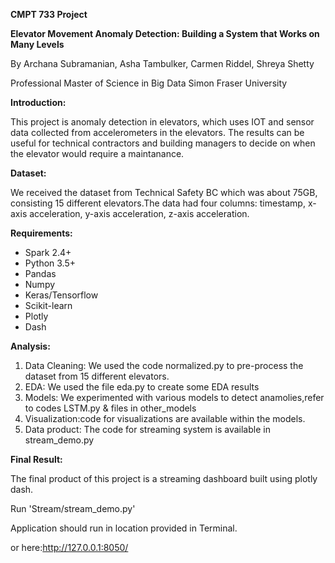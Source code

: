 **CMPT 733 Project**

**Elevator Movement Anomaly Detection: Building a System that Works on Many Levels**

By Archana Subramanian, Asha Tambulker, Carmen Riddel, Shreya Shetty

Professional Master of Science in Big Data
Simon Fraser University

**Introduction:**

This project is  anomaly detection in elevators, which uses IOT and sensor data collected from accelerometers in the elevators. 
The results can be useful for technical contractors and building managers to decide on when the elevator would require a maintanance.

**Dataset:**

We received the dataset from Technical Safety BC which was about 75GB, consisting 15 different elevators.The data had four columns: timestamp, x-axis acceleration, y-axis acceleration, z-axis acceleration.

**Requirements:**

*  Spark 2.4+
*  Python 3.5+
*  Pandas
*  Numpy
*  Keras/Tensorflow
*  Scikit-learn
*  Plotly
*  Dash

**Analysis:**

1. Data Cleaning: We used the code normalized.py to pre-process the dataset from 15 different elevators.
2. EDA: We used the file eda.py to create some EDA results
3. Models: We experimented with various models to detect anamolies,refer to codes LSTM.py & files in other_models
4. Visualization:code for visualizations are available within the models.
5. Data product: The code for streaming system is available in stream_demo.py

**Final Result:**

The final product of this project is a streaming dashboard built using plotly dash.

Run 'Stream/stream_demo.py'

Application should run in location provided in Terminal.

or here:http://127.0.0.1:8050/






